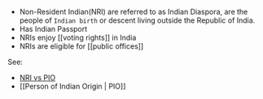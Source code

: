 - Non-Resident Indian(NRI) are referred to as Indian Diaspora, are the people of `Indian birth` or descent living outside the Republic of India.
- Has Indian Passport
- NRIs enjoy [[voting rights]] in India
- NRIs are eligible for [[public offices]]


See:
- [NRI vs PIO](https://byjus.com/free-ias-prep/difference-between-nri-and-pio/)
- [[Person of Indian Origin | PIO]]


